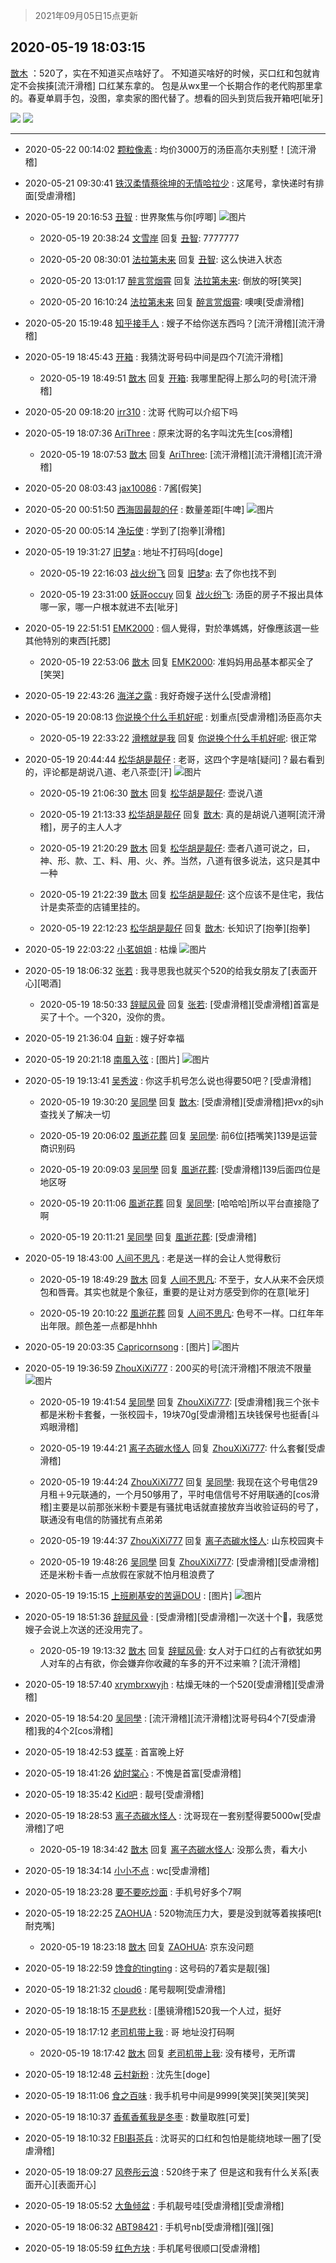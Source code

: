 > 2021年09月05日15点更新
<link rel="stylesheet" href="https://cdn.jsdelivr.net/gh/taotie6/sampleJSON@main/css/photo_show.css">


 ## 2020-05-19 18:03:15 

 [㪚木](https://www.coolapk.com/feed/18947117?shareKey=ZGVlNWY2MjEyZmQxNjEzMTc1NWM~) ：520了，实在不知道买点啥好了。
不知道买啥好的时候，买口红和包就肯定不会挨揍[流汗滑稽]
口红某东拿的。
包是从wx里一个长期合作的老代购那里拿的。春夏单肩手包，没图，拿卖家的图代替了。想看的回头到货后我开箱吧[呲牙] 

<div class="album">
<img class="img-item" src="https://image.coolapk.com/feed/2020/0519/18/1081091_48086879_2593_7168@1080x1658.png" />
<img class="img-item" src="https://image.coolapk.com/feed/2020/0519/18/1081091_7ab4c85c_2593_717@1080x493.jpeg" />
</div>

 ------- 

- 2020-05-22 00:14:02 [颗粒像素](uid=1377094) : 均价3000万的汤臣高尔夫别墅！[流汗滑稽] 

- 2020-05-21 09:30:41 [铁汉柔情蔡徐坤的无情哈拉少](uid=1528277) : 这尾号，拿快递时有排面[受虐滑稽] 

- 2020-05-19 20:16:53 [丑智](uid=1648114) : 世界聚焦与你[哼唧] ![图片](https://image.coolapk.com/feed/2020/0519/20/1648114_e00d3c0d_0612_7058@240x130.gif)

    - 2020-05-19 20:38:24 [文雪岸](uid=2953094) 回复 [丑智](uid=1648114): 7777777 

    - 2020-05-20 08:30:01 [法拉第未来](uid=1106134) 回复 [丑智](uid=1648114): 这么快进入状态 

    - 2020-05-20 13:01:17 [醉言赏烟霄](uid=1066979) 回复 [法拉第未来](uid=1106134): 倒放的呀[笑哭] 

    - 2020-05-20 16:10:24 [法拉第未来](uid=1106134) 回复 [醉言赏烟霄](uid=1066979): 噢噢[受虐滑稽] 

- 2020-05-20 15:19:48 [知乎接手人](uid=1785267) : 嫂子不给你送东西吗？[流汗滑稽][流汗滑稽] 

- 2020-05-19 18:45:43 [开箱](uid=1593034) : 我猜沈哥号码中间是四个7[流汗滑稽] 

    - 2020-05-19 18:49:51 [㪚木](uid=1081091) 回复 [开箱](uid=1593034): 我哪里配得上那么叼的号[流汗滑稽] 

- 2020-05-20 09:18:20 [irr310](uid=636373) : 沈哥 代购可以介绍下吗 

- 2020-05-19 18:07:36 [AriThree](uid=1560115) : 原来沈哥的名字叫沈先生[cos滑稽] 

    - 2020-05-19 18:07:53 [㪚木](uid=1081091) 回复 [AriThree](uid=1560115): [流汗滑稽][流汗滑稽][流汗滑稽] 

- 2020-05-20 08:03:43 [jax10086](uid=797822) : 7酱[假笑] 

- 2020-05-20 00:51:50 [西海固最靓的仔](uid=586887) : 数量差距[牛啤] ![图片](https://image.coolapk.com/feed/2020/0520/00/586887_02a20699_7108_3691@2494x3325.jpeg)

- 2020-05-20 00:05:14 [净坛使](uid=1518317) : 学到了[抱拳][滑稽] 

- 2020-05-19 19:31:27 [旧梦a](uid=1724182) : 地址不打码吗[doge] 

    - 2020-05-19 22:16:03 [战火纷飞](uid=1955059) 回复 [旧梦a](uid=1724182): 去了你也找不到 

    - 2020-05-19 23:31:00 [妖哥occuy](uid=1388591) 回复 [战火纷飞](uid=1955059): 汤臣的房子不报出具体哪一家，哪一户根本就进不去[呲牙] 

- 2020-05-19 22:51:51 [EMK2000](uid=381916) : 個人覺得，對於準媽媽，好像應該選一些其他特別的東西[托腮] 

    - 2020-05-19 22:53:06 [㪚木](uid=1081091) 回复 [EMK2000](uid=381916): 准妈妈用品基本都买全了[笑哭] 

- 2020-05-19 22:43:26 [海洋之露](uid=1111949) : 我好奇嫂子送什么[受虐滑稽] 

- 2020-05-19 20:08:13 [你说换个什么手机好呢](uid=1226511) : 划重点[受虐滑稽]汤臣高尔夫 

    - 2020-05-19 22:33:22 [滑稽就是我](uid=1648504) 回复 [你说换个什么手机好呢](uid=1226511): 很正常 

- 2020-05-19 20:44:44 [松华胡是靓仔](uid=692318) : 老哥，这四个字是啥[疑问]？最右看到的，评论都是胡说八道、老八茶壶[汗] ![图片](https://image.coolapk.com/feed/2020/0519/20/692318_2e28e1ca_2283_4669@1080x1028.jpeg)

    - 2020-05-19 21:06:30 [㪚木](uid=1081091) 回复 [松华胡是靓仔](uid=692318): 壶说八道 

    - 2020-05-19 21:13:33 [松华胡是靓仔](uid=692318) 回复 [㪚木](uid=1081091): 真的是胡说八道啊[流汗滑稽]，房子的主人人才 

    - 2020-05-19 21:20:29 [㪚木](uid=1081091) 回复 [松华胡是靓仔](uid=692318): 壶者八道可说之，曰，神、形、款、工、料、用、火、养。当然，八道有很多说法，这只是其中一种 

    - 2020-05-19 21:22:39 [㪚木](uid=1081091) 回复 [松华胡是靓仔](uid=692318): 这个应该不是住宅，我估计是卖茶壶的店铺里挂的。 

    - 2020-05-19 22:12:23 [松华胡是靓仔](uid=692318) 回复 [㪚木](uid=1081091): 长知识了[抱拳][抱拳] 

- 2020-05-19 22:03:22 [小茗姐姐](uid=2225525) : 枯燥 ![图片](https://image.coolapk.com/feed/2020/0519/22/2225525_907a8fe9_7001_7557@720x678.jpeg)

- 2020-05-19 18:06:32 [张若](uid=996034) : 我寻思我也就买个520的给我女朋友了[表面开心][喝酒] 

    - 2020-05-19 18:50:33 [辞赋风骨](uid=875865) 回复 [张若](uid=996034): [受虐滑稽][受虐滑稽]首富是买了十个。一个320，没你的贵。 

- 2020-05-19 21:36:04 [自新](uid=2031956) : 嫂子好幸福 

- 2020-05-19 20:21:18 [南風入弦](uid=969633) : [图片] ![图片](https://image.coolapk.com/feed/2020/0519/20/969633_8a6ec8ce_0878_024@1080x325.jpeg)

- 2020-05-19 19:13:41 [吴秀波](uid=1158063) : 你这手机号怎么说也得要50吧？[受虐滑稽] 

    - 2020-05-19 19:30:20 [吴同學](uid=1320218) 回复 [㪚木](uid=1081091): [受虐滑稽][受虐滑稽]把vx的sjh查找关了解决一切 

    - 2020-05-19 20:06:02 [風逝花葬](uid=739984) 回复 [吴同學](uid=1320218): 前6位[捂嘴笑]139是运营商识别码 

    - 2020-05-19 20:09:03 [吴同學](uid=1320218) 回复 [風逝花葬](uid=739984): [受虐滑稽]139后面四位是地区呀 

    - 2020-05-19 20:11:06 [風逝花葬](uid=739984) 回复 [吴同學](uid=1320218): [哈哈哈]所以平台直接隐了啊 

    - 2020-05-19 20:11:21 [吴同學](uid=1320218) 回复 [風逝花葬](uid=739984): [受虐滑稽] 

- 2020-05-19 18:43:00 [人间不思凡](uid=2080265) : 老是送一样的会让人觉得敷衍 

    - 2020-05-19 18:49:29 [㪚木](uid=1081091) 回复 [人间不思凡](uid=2080265): 不至于，女人从来不会厌烦包和唇膏。其实也就是个象征，重要的是让对方感受到你的在意[呲牙] 

    - 2020-05-19 20:10:22 [風逝花葬](uid=739984) 回复 [人间不思凡](uid=2080265): 色号不一样。口红年年出年限。颜色差一点都是hhhh 

- 2020-05-19 20:03:35 [Capricornsong](uid=1161772) : [图片] ![图片](https://image.coolapk.com/feed/2020/0519/20/1161772_d408302a_9814_7288@934x623.jpeg)

- 2020-05-19 19:36:59 [ZhouXiXi777](uid=999328) : 200买的号[流汗滑稽]不限流不限量 ![图片](https://image.coolapk.com/feed/2020/0519/19/999328_bef3a8d9_8219_1209@1440x1212.jpeg)

    - 2020-05-19 19:41:54 [吴同學](uid=1320218) 回复 [ZhouXiXi777](uid=999328): [受虐滑稽]我三个张卡都是米粉卡套餐，一张校园卡，19块70g[受虐滑稽]五块钱保号也挺香[斗鸡眼滑稽] 

    - 2020-05-19 19:44:21 [离子态碳水怪人](uid=1112739) 回复 [ZhouXiXi777](uid=999328): 什么套餐[受虐滑稽] 

    - 2020-05-19 19:44:24 [ZhouXiXi777](uid=999328) 回复 [吴同學](uid=1320218): 我现在这个号电信29月租＋9元联通的，一个月50够用了，平时电信信号不好用联通的[cos滑稽]主要是以前那张米粉卡要是有骚扰电话就直接放弃当收验证码的号了，联通没有电信的防骚扰有点弟弟 

    - 2020-05-19 19:44:37 [ZhouXiXi777](uid=999328) 回复 [离子态碳水怪人](uid=1112739): 山东校园爽卡 

    - 2020-05-19 19:48:26 [吴同學](uid=1320218) 回复 [ZhouXiXi777](uid=999328): [受虐滑稽][受虐滑稽]还是米粉卡香一点放假在家就不怕月租浪费了 

- 2020-05-19 19:15:15 [上班刷基安的苦逼DOU](uid=919898) : [图片] ![图片](https://image.coolapk.com/feed/2020/0519/19/919898_920090ed_6914_4579@690x636.jpeg)

- 2020-05-19 18:51:36 [辞赋风骨](uid=875865) : [受虐滑稽][受虐滑稽]一次送十个💄，我感觉嫂子会说上次送的还没用完了。 

    - 2020-05-19 19:13:32 [㪚木](uid=1081091) 回复 [辞赋风骨](uid=875865): 女人对于口红的占有欲犹如男人对车的占有欲，你会嫌弃你收藏的车多的开不过来嘛？[流汗滑稽] 

- 2020-05-19 18:57:40 [xrymbrxwyjh](uid=1710564) : 枯燥无味的一个520[受虐滑稽][受虐滑稽] 

- 2020-05-19 18:54:20 [吴同學](uid=1320218) : [流汗滑稽][流汗滑稽]沈哥号码4个7[受虐滑稽]我的4个2[cos滑稽] 

- 2020-05-19 18:42:53 [蝶莘](uid=1619677) : 首富晚上好 

- 2020-05-19 18:41:26 [幼时棠心](uid=1017379) : 不愧是首富[受虐滑稽] 

- 2020-05-19 18:35:42 [Kid吧](uid=531105) : 靓号[受虐滑稽] 

- 2020-05-19 18:28:53 [离子态碳水怪人](uid=1112739) : 沈哥现在一套别墅得要5000w[受虐滑稽]了吧 

    - 2020-05-19 18:34:42 [㪚木](uid=1081091) 回复 [离子态碳水怪人](uid=1112739): 没那么贵，看大小 

- 2020-05-19 18:34:14 [小小不点](uid=911965) : wc[受虐滑稽] 

- 2020-05-19 18:23:28 [要不要吃炒面](uid=2081413) : 手机号好多个7啊 

- 2020-05-19 18:22:25 [ZAOHUA](uid=1930793) : 520物流压力大，要是没到就等着挨揍吧[t耐克嘴] 

    - 2020-05-19 18:23:18 [㪚木](uid=1081091) 回复 [ZAOHUA](uid=1930793): 京东没问题 

- 2020-05-19 18:22:59 [馋食的tingting](uid=1031786) : 这号码的7着实是靓[强] 

- 2020-05-19 18:21:32 [cloud6](uid=852635) : 尾号靓啊[受虐滑稽] 

- 2020-05-19 18:18:15 [不是悲秋](uid=1503018) : [墨镜滑稽]520我一个人过，挺好 

- 2020-05-19 18:17:12 [老司机带上我](uid=1912353) : 哥 地址没打码啊 

    - 2020-05-19 18:17:42 [㪚木](uid=1081091) 回复 [老司机带上我](uid=1912353): 没有楼号，无所谓 

- 2020-05-19 18:12:48 [云村新粉](uid=809098) : 沈先生[doge] 

- 2020-05-19 18:11:06 [食之百味](uid=1895976) : 我手机号中间是9999[笑哭][笑哭][笑哭] 

- 2020-05-19 18:10:37 [香蕉香蕉我是冬枣](uid=1029218) : 数量取胜[可爱] 

- 2020-05-19 18:10:32 [FBI斟茶兵](uid=2990798) : 沈哥买的口红和包怕是能绕地球一圈了[受虐滑稽] 

- 2020-05-19 18:09:27 [风卷彤云浪](uid=840226) : 520终于来了
但是这和我有什么关系[表面开心][表面开心] 

- 2020-05-19 18:05:52 [大鱼倾盆](uid=3577059) : 手机靓号哇[受虐滑稽][受虐滑稽] 

- 2020-05-19 18:06:32 [ABT98421](uid=1530818) : 手机号nb[受虐滑稽][强][强] 

- 2020-05-19 18:05:59 [红色方块](uid=825268) : 手机尾号很顺口[受虐滑稽] 

